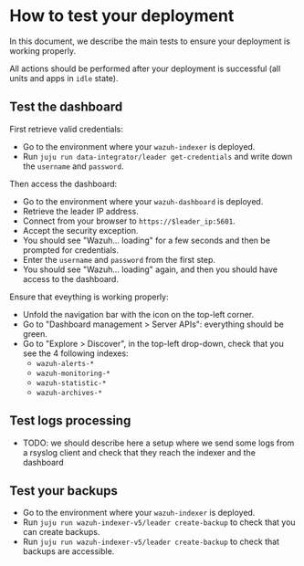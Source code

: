 # How to test your deployment

In this document, we describe the main tests to ensure your deployment is working properly.

All actions should be performed after your deployment is successful (all units and apps in `idle` state).

## Test the dashboard

First retrieve valid credentials:

- Go to the environment where your `wazuh-indexer` is deployed.
- Run `juju run data-integrator/leader get-credentials` and write down the `username` and `password`.

Then access the dashboard:

- Go to the environment where your `wazuh-dashboard` is deployed.
- Retrieve the leader IP address.
- Connect from your browser to `https://$leader_ip:5601`.
- Accept the security exception.
- You should see "Wazuh... loading" for a few seconds and then be prompted for credentials.
- Enter the `username` and `password` from the first step.
- You should see "Wazuh... loading" again, and then you should have access to the dashboard.

Ensure that eveything is working properly:

- Unfold the navigation bar with the icon on the top-left corner.
- Go to "Dashboard management > Server APIs": everything should be green.
- Go to "Explore > Discover", in the top-left drop-down, check that you see the 4 following indexes:
  - `wazuh-alerts-*`
  - `wazuh-monitoring-*`
  - `wazuh-statistic-*`
  - `wazuh-archives-*`

## Test logs processing

- TODO: we should describe here a setup where we send some logs from a rsyslog client and check that they reach the indexer and the dashboard

## Test your backups

- Go to the environment where your `wazuh-indexer` is deployed.
- Run `juju run wazuh-indexer-v5/leader create-backup` to check that you can create backups.
- Run `juju run wazuh-indexer-v5/leader create-backup` to check that backups are accessible.

